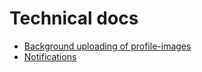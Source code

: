 # Technical docs

- [Background uploading of profile-images](background-processing/README.md)
- [Notifications](notifications/README.md)